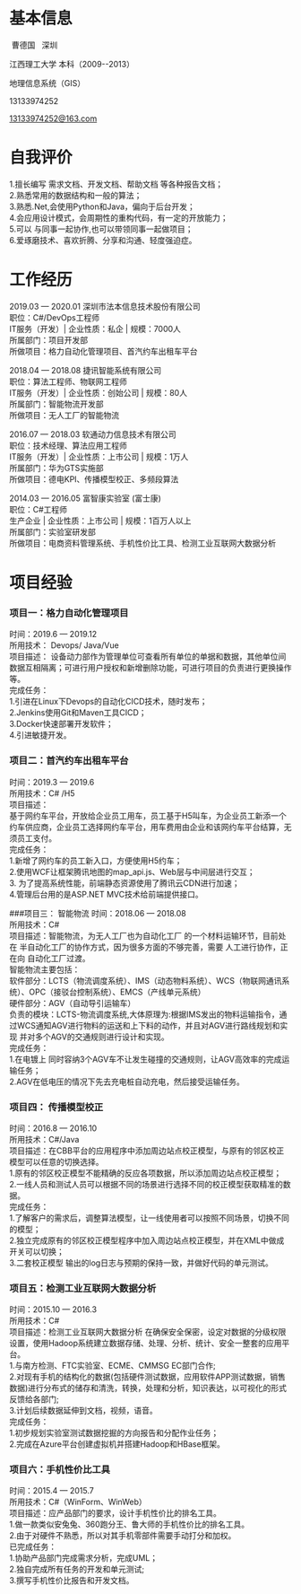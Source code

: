 # 基本信息 #

  曹德国    深圳
  
  江西理工大学 本科（2009--2013）
  
  地理信息系统（GIS）
  
  13133974252
  
  13133974252@163.com


# 自我评价 # 
1.擅长编写 需求文档、开发文档、帮助文档 等各种报告文档；  
2.熟悉常用的数据结构和一般的算法；  
3.熟悉.Net,会使用Python和Java，偏向于后台开发；  
4.会应用设计模式，会周期性的重构代码，有一定的开放能力；  
5.可以 与同事一起协作,也可以带领同事一起做项目；  
6.爱琢磨技术、喜欢折腾、分享和沟通、轻度强迫症。  


# 工作经历 #
2019.03 — 2020.01  深圳市法本信息技术股份有限公司  
职位：C#/DevOps工程师  
IT服务（开发）| 企业性质：私企 | 规模：7000人  
所属部门：项目开发部  
所做项目：格力自动化管理项目、首汽约车出租车平台  

2018.04 — 2018.08  捷讯智能系统有限公司  
职位：算法工程师、物联网工程师  
IT服务（开发）| 企业性质：创始公司 | 规模：80人  
所属部门：智能物流开发部  
所做项目：无人工厂的智能物流  

2016.07 — 2018.03  软通动力信息技术有限公司  
职位：技术经理、算法应用工程师  
IT服务（开发）| 企业性质：上市公司 | 规模：1万人  
所属部门：华为GTS实施部  
所做项目：德电KPI、传播模型校正、多频段算法  

2014.03 — 2016.05  富智康实验室 (富士康)  
职位：C#工程师  
生产企业 | 企业性质：上市公司 | 规模：1百万人以上  
所属部门：实验室研发部  
所做项目：电商资料管理系统、手机性价比工具、检测工业互联网大数据分析  


# 项目经验 #

### 项目一：格力自动化管理项目  
时间：2019.6 — 2019.12  
所用技术： Devops/ Java/Vue  
项目描述： 
设备动力部作为管理单位可查看所有单位的单据和数据，其他单位间数据互相隔离；可进行用户授权和新增删除功能，可进行项目的负责进行更换操作等。  
完成任务：  
1.引进在Linux下Devops的自动化CICD技术，随时发布；  
2.Jenkins使用Git和Maven工具CICD；  
3.Docker快速部署开发软件；  
4.引进敏捷开发。  

### 项目二：首汽约车出租车平台  
时间：2019.3 — 2019.6  
所用技术：C# /H5  
项目描述：  
基于网约车平台，开放给企业员工用车，员工基于H5叫车，为企业员工新添一个约车供应商，企业员工选择网约车平台，用车费用由企业和该网约车平台结算，无须员工支付。  
完成任务：  
1.新增了网约车的员工新入口，方便使用H5约车；  
2.使用WCF让框架腾讯地图的map_api.js、Web层与中间层进行交互；  
3. 为了提高系统性能，前端静态资源使用了腾讯云CDN进行加速；  
4.管理后台用的是ASP.NET MVC技术给前端提供接口。  

###项目三： 智能物流 
时间：2018.06 — 2018.08  
所用技术：C#  
项目描述：智能物流，为无人工厂也为自动化工厂 的一个材料运输环节，目前处在 半自动化工厂的协作方式，因为很多方面的不够完善，需要 人工进行协作，正在向 自动化工厂过渡。  
智能物流主要包括：  
软件部分：LCTS（物流调度系统）、IMS（动态物料系统）、WCS（物联网通讯系统）、OPC（接驳台控制系统）、EMCS（产线单元系统）  
硬件部分：AGV（自动导引运输车）  
负责的模块：LCTS-物流调度系统,大体原理为:根据IMS发出的物料运输指令，通过WCS通知AGV进行物料的运送和上下料的动作，并且对AGV进行路线规划和实现 并对多个AGV的交通规则进行设计和实现。  
完成任务：  
1.在电镀上 同时容纳3个AGV车不让发生碰撞的交通规则，让AGV高效率的完成运输任务；  
2.AGV在低电压的情况下先去充电桩自动充电，然后接受运输任务。  

### 项目四： 传播模型校正  
时间：2016.8 — 2016.10  
所用技术：C#/Java  
项目描述：在CBB平台的应用程序中添加周边站点校正模型，与原有的邻区校正模型可以任意的切换选择。  
1.原有的邻区校正模型不能精确的反应各项数据，所以添加周边站点校正模型；  
2.一线人员和测试人员可以根据不同的场景进行选择不同的校正模型获取精准的数据。  
完成任务：  
1.了解客户的需求后，调整算法模型，让一线使用者可以按照不同场景，切换不同的模型；    
2.独立完成原有的邻区校正模型程序中加入周边站点校正模型，并在XML中做成开关可以切换；  
3.二套校正模型 输出的log日志与预期的保持一致，并做好代码的单元测试。  

### 项目五：检测工业互联网大数据分析  
时间：2015.10 — 2016.3  
所用技术：C#  
项目描述：检测工业互联网大数据分析 在确保安全保密，设定对数据的分级权限设置，使用Hadoop系统建立数据存储、处理、分析、统计、安全一整套的应用平台。  
1.与南方检测、FTC实验室、ECME、CMMSG EC部门合作;    
2.对现有手机的结构化的数据(包括硬件测试数据，应用软件APP测试数据，销售数据)进行分布式的储存和清洗，转换，处理和分析，知识表达，以可视化的形式反馈给各部门;  
3.计划后续数据延伸到文档，视频，语音。  
完成任务：   
1.初步规划实验室测试数据挖掘的方向报告和分配作业任务；  
2.完成在Azure平台创建虚拟机并搭建Hadoop和HBase框架。

### 项目六：手机性价比工具  
时间：2015.4 — 2015.7  
所用技术：C#（WinForm、WinWeb）  
项目描述：应产品部门的要求，设计手机性价比的排名工具。  
1.做一款类似安兔兔、360跑分王、鲁大师的手机性价比的排名工具。  
2.由于对硬件不熟悉，所以对其手机零部件需要手动打分和加权。  
已完成任务：  
1.协助产品部门完成需求分析，完成UML；  
2.独自完成所有任务的开发和单元测试;  
3.撰写手机性价比报告和开发文档。  
